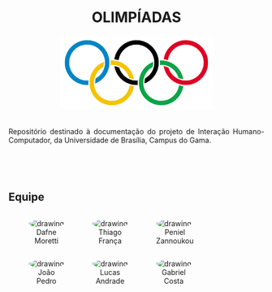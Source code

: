 # <center> OLIMPÍADAS

<p align = "center"><img src="./imagens/arcos_olimpicos.png" width="300"></p>

<br>

<div align="justify">Repositório destinado à documentação do projeto de Interação Humano-Computador, da Universidade de Brasília, Campus do Gama.

<br></div><br>
## Equipe

<figure style="float:left;margin-right:16px;">
  <a href="https://github.com/JPedroCh" target="_blank" style="text-decoration: none">
    <img src="https://avatars.githubusercontent.com/u/54643335?v=4" alt="drawing" style="width:100px;border-radius: 50%;"/>
  </a>
  <figcaption align="center">Dafne<br>Moretti</figcaption>
</figure>

<figure style="float:left;margin-right:16px;">
  <a href="https://github.com/JPedroCh" target="_blank" style="text-decoration: none">
    <img src="https://avatars.githubusercontent.com/u/38543057?v=4" alt="drawing" style="width:100px;border-radius: 50%;"/>
  </a>
  <figcaption align="center">Thiago<br>França</figcaption>
</figure>


<figure style="float:left;margin-right:16px;">
  <a href="https://github.com/JPedroCh" target="_blank" style="text-decoration: none">
    <img src="https://avatars.githubusercontent.com/u/78034696?v=4" alt="drawing" style="width:100px;border-radius: 50%;"/>
  </a>
  <figcaption align="center">Peniel<br>Zannoukou</figcaption>
</figure>

<figure style="float:left;margin-right:16px;">
  <a href="https://github.com/JPedroCh" target="_blank" style="text-decoration: none">
    <img src="https://avatars.githubusercontent.com/u/48698461?v=4" alt="drawing" style="width:100px;border-radius: 50%;"/>
  </a>
  <figcaption align="center">João<br>Pedro</figcaption>
</figure>

<figure style="float:left;margin-right:16px;">
  <a href="https://github.com/JPedroCh" target="_blank" style="text-decoration: none">
    <img src="https://avatars.githubusercontent.com/u/63932475?v=4" alt="drawing" style="width:100px;border-radius: 50%;"/>
  </a>
  <figcaption align="center">Lucas<br>Andrade</figcaption>
</figure>

<figure style="float:left;margin-right:16px;">
  <a href="https://github.com/JPedroCh" target="_blank" style="text-decoration: none">
    <img src="https://avatars.githubusercontent.com/u/60332560?v=4" alt="drawing" style="width:100px;border-radius: 50%;"/>
  </a>
  <figcaption align="center">Gabriel<br>Costa</figcaption>
</figure>

<br clear="all">

